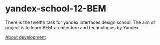 # yandex-school-12-BEM

There is the twelfth task for yandex interfaces design school. The aim of project is to learn BEM-architecture and technologies by Yandex.

[About development](./MINDS_FLOW.md)
